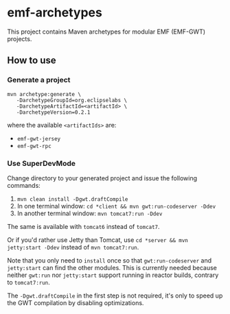 emf-archetypes
====================

This project contains Maven archetypes for modular EMF (EMF-GWT) projects.

How to use
----------

### Generate a project

    mvn archetype:generate \
       -DarchetypeGroupId=org.eclipselabs \
       -DarchetypeArtifactId=<artifactId> \
       -DarchetypeVersion=0.2.1

where the available `<artifactIds>` are:

* `emf-gwt-jersey`
* `emf-gwt-rpc`

### Use SuperDevMode

Change directory to your generated project and issue the following commands:

1. `mvn clean install -Dgwt.draftCompile`
2. In one terminal window: `cd *client && mvn gwt:run-codeserver -Ddev`
3. In another terminal window: `mvn tomcat7:run -Ddev`

The same is available with `tomcat6` instead of `tomcat7`.

Or if you'd rather use Jetty than Tomcat, use `cd *server && mvn jetty:start -Ddev` instead of `mvn tomcat7:run`.

Note that you only need to `install` once so that `gwt:run-codeserver` and `jetty:start`
can find the other modules. This is currently needed because neither `gwt:run`
nor `jetty:start` support running in reactor builds, contrary to `tomcat7:run`.

The `-Dgwt.draftCompile` in the first step is not required, it's only to speed up the
GWT compilation by disabling optimizations.
